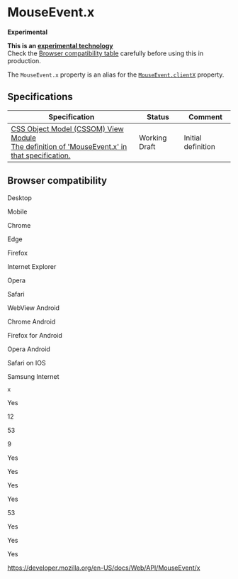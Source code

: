 MouseEvent.x
============

**Experimental**

**This is an [experimental technology](https://developer.mozilla.org/en-US/docs/MDN/Guidelines/Conventions_definitions#experimental)**  
Check the [Browser compatibility table](#browser_compatibility) carefully before using this in production.

The `MouseEvent.x` property is an alias for the [`MouseEvent.clientX`](clientx) property.

Specifications
--------------

<table><thead><tr class="header"><th>Specification</th><th>Status</th><th>Comment</th></tr></thead><tbody><tr class="odd"><td><a href="https://drafts.csswg.org/cssom-view/#dom-mouseevent-x">CSS Object Model (CSSOM) View Module<br />
<span class="small">The definition of 'MouseEvent.x' in that specification.</span></a></td><td><span class="spec-wd">Working Draft</span></td><td>Initial definition</td></tr></tbody></table>

Browser compatibility
---------------------

Desktop

Mobile

Chrome

Edge

Firefox

Internet Explorer

Opera

Safari

WebView Android

Chrome Android

Firefox for Android

Opera Android

Safari on IOS

Samsung Internet

`x`

Yes

12

53

9

Yes

Yes

Yes

Yes

53

Yes

Yes

Yes

<a href="https://developer.mozilla.org/en-US/docs/Web/API/MouseEvent/x" class="_attribution-link">https://developer.mozilla.org/en-US/docs/Web/API/MouseEvent/x</a>
